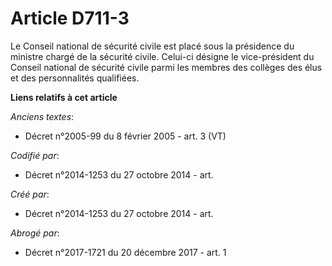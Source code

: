 # Article D711-3

Le Conseil national de sécurité civile est placé sous la présidence du ministre chargé de la sécurité civile. Celui-ci
désigne le vice-président du Conseil national de sécurité civile parmi les membres des collèges des élus et des personnalités
qualifiées.

**Liens relatifs à cet article**

_Anciens textes_:

  - Décret n°2005-99 du 8 février 2005 - art. 3 (VT)

_Codifié par_:

  - Décret n°2014-1253 du 27 octobre 2014 - art.

_Créé par_:

  - Décret n°2014-1253 du 27 octobre 2014 - art.

_Abrogé par_:

  - Décret n°2017-1721 du 20 décembre 2017 - art. 1
